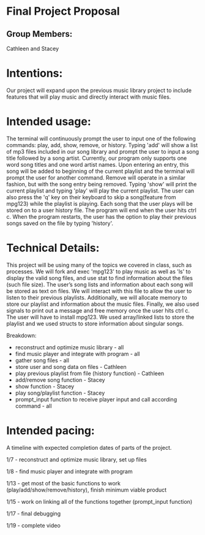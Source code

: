 # Final Project Proposal

## Group Members:

Cathleen and Stacey

# Intentions:

Our project will expand upon the previous music library project to include features that will play music and directly interact with music files. 	

# Intended usage:

The terminal will continuously prompt the user to input one of the following commands: play, add, show, remove, or history. Typing 'add' will show a list of mp3 files included in our song library and prompt the user to input a song title followed by a song artist. Currently, our program only supports one word song titles and one word artist names. Upon entering an entry, this song will be added to beginning of the current playlist and the terminal will prompt the user for another command. Remove will operate in a similar fashion, but with the song entry being removed. Typing 'show' will print the current playlist and typing 'play' will play the current playlist. The user can also press the 'q' key on their keyboard to skip a song(feature from mpg123) while the playlist is playing. Each song that the user plays will be stored on to a user history file. The program will end when the user hits ctrl c. When the program restarts, the user has the option to play their previous songs saved on the file by typing 'history'.

# Technical Details:

This project will be using many of the topics we covered in class, such as processes. We will fork and exec 'mpg123' to play music as well as 'ls' to display the valid song files, and use stat to find information about the files (such file size). The user’s song lists and information about each song will be stored as text on files. We will interact with this file to allow the user to listen to their previous playlists. Additionally, we will allocate memory to store our playlist and information about the music files. Finally, we also used signals to print out a message and free memory once the user hits ctrl c. The user will have to install mpg123. We used array/linked lists to store the playlist and we used structs to store information about singular songs.

Breakdown:
- reconstruct and optimize music library - all
- find music player and integrate with program - all
- gather song files - all
- store user and song data on files - Cathleen
- play previous playlist from file (history function) - Cathleen
- add/remove song function - Stacey
- show function - Stacey
- play song/playlist function - Stacey
- prompt_input function to receive player input and call according command - all

# Intended pacing:

A timeline with expected completion dates of parts of the project.

1/7 - reconstruct and optimize music library, set up files

1/8 - find music player and integrate with program

1/13 - get most of the basic functions to work (play/add/show/remove/history), finish minimum viable product

1/15 - work on linking all of the functions together (prompt_input function)

1/17 - final debugging

1/19 - complete video
